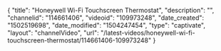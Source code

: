 {
    "title": "Honeywell Wi-Fi Touchscreen Thermostat",
    "description": "",
    "channelid": "114661406",
    "videoid": "109973248",
    "date_created": "1502519698",
    "date_modified": "1504247454",
    "type": "captivate",
    "layout": "channelVideo",
    "url": "\/latest-videos\/honeywell-wi-fi-touchscreen-thermostat\/114661406-109973248"
}